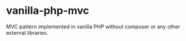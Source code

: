 # vanilla-php-mvc
MVC pattern implemented in vanilla PHP  without composer or any other external libraries.
